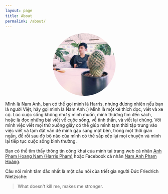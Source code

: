 ```yaml
---
layout: page
title: About
permalink: /about/
---
```


<div align="center">
    <img src="/assets/images/avatar.jpg" alt="Harris Pham" style="height: 200px; width:200px; margin-bottom: 25; border-radius: 50%;"/>
</div>

Mình là Nam Anh, bạn có thể gọi mình là Harris, nhưng đương nhiên nếu bạn là người Việt, hãy gọi mình là Nam Anh :) Mình là một kẻ thích đọc, viết và xe cộ. Lúc cuộc sống không như ý mình muốn, mình thường tìm đến sách, hoặc là đọc những bài viết về cuộc sống, về tinh thần, và viết lại chúng. Với mình việc viết mọi thứ xuống giấy có thể giúp mình tạm thời tập trung vào việc viết và tạm đặt vấn đề mình gặp sang một bên, trong một thời gian ngắn, để rồi sau đó bộ não của mình có thể sắp xếp lại mọi chuyện và mình lại tiếp tục cuộc sống bình thường. 

Bạn có thể tìm thấy thông tin công khai của mình tại trang web cá nhân [Anh Pham Hoang Nam (Harris Pham)](https://phnaharris.github.io/) hoặc Facebook cá nhân [Nam Anh Phạm Hoàng](https://www.facebook.com/phna.phnt.2623/).

Câu nói mình tâm đắc nhất là một câu nói của triết gia người Đức Friedrich Nietzsche:
>What doesn't kill me, makes me stronger.

